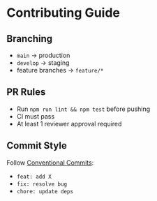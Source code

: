 # Contributing Guide

## Branching

- `main` → production
- `develop` → staging
- feature branches → `feature/*`

## PR Rules

- Run `npm run lint && npm test` before pushing
- CI must pass
- At least 1 reviewer approval required

## Commit Style

Follow [Conventional Commits](https://www.conventionalcommits.org/):

- `feat: add X`
- `fix: resolve bug`
- `chore: update deps`
